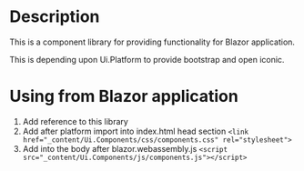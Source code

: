 ﻿# Description
This is a component library for providing
functionality for Blazor application.

This is depending upon Ui.Platform to
provide bootstrap and open iconic.

# Using from Blazor application
1. Add reference to this library
2. Add after platform import into index.html head section
``<link href="_content/Ui.Components/css/components.css" rel="stylesheet">``
3. Add into the body after blazor.webassembly.js
``<script src="_content/Ui.Components/js/components.js"></script>``
